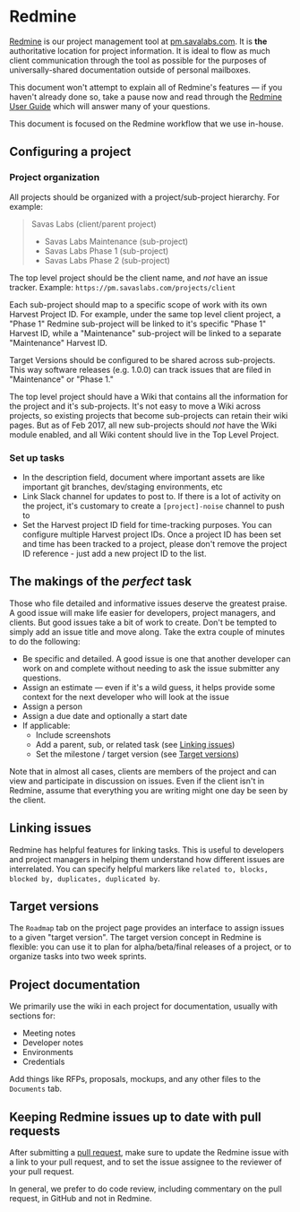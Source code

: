 # Redmine

[Redmine](http://www.redmine.org) is our project management tool at [pm.savalabs.com](https://pm.savaslabs.com). It is **the** authoritative location for project information. It is ideal to flow as much client communication through the tool as possible for the purposes of universally-shared documentation outside of personal mailboxes.

This document won't attempt to explain all of Redmine's features — if you haven't already done so, take a pause now and read through the [Redmine User Guide](http://www.redmine.org/projects/redmine/wiki/Guide) which will answer many of your questions.

This document is focused on the Redmine workflow that we use in-house.

## Configuring a project

### Project organization

All projects should be organized with a project/sub-project hierarchy. For example:

> Savas Labs (client/parent project)
> - Savas Labs Maintenance (sub-project)
> - Savas Labs Phase 1 (sub-project)
> - Savas Labs Phase 2 (sub-project)

The top level project should be the client name, and _not_ have an issue tracker. Example: `https://pm.savaslabs.com/projects/client`

Each sub-project should map to a specific scope of work with its own Harvest Project ID. For example, under the same top level client project, a "Phase 1" Redmine sub-project will be linked to it's specific "Phase 1" Harvest ID, while a "Maintenance" sub-project will be linked to a separate "Maintenance" Harvest ID.

Target Versions should be configured to be shared across sub-projects. This way software releases (e.g. 1.0.0) can track issues that are filed in "Maintenance" or "Phase 1."

The top level project should have a Wiki that contains all the information for the project and it's sub-projects. It's not easy to move a Wiki across projects, so existing projects that become sub-projects can retain their wiki pages. But as of Feb 2017, all new sub-projects should _not_ have the Wiki module enabled, and all Wiki content should live in the Top Level Project.

### Set up tasks

- In the description field, document where important assets are like important git branches, dev/staging environments, etc
- Link Slack channel for updates to post to. If there is a lot of activity on the project, it's customary to create a `[project]-noise` channel to push to
- Set the Harvest project ID field for time-tracking purposes. You can configure multiple Harvest project IDs. Once a project ID has been set and time has been tracked to a project, please don't remove the project ID reference - just add a new project ID to the list.

## The makings of the _perfect_ task

Those who file detailed and informative issues deserve the greatest praise. A good issue will make life easier for developers, project managers, and clients. But good issues take a bit of work to create. Don't be tempted to simply add an issue title and move along. Take the extra couple of minutes to do the following:

- Be specific and detailed. A good issue is one that another developer can work on and complete without needing to ask the issue submitter any questions.
- Assign an estimate — even if it's a wild guess, it helps provide some context for the next developer who will look at the issue
- Assign a person
- Assign a due date and optionally a start date
- If applicable:
  - Include screenshots
  - Add a parent, sub, or related task (see [Linking issues](#linking-issues))
  - Set the milestone / target version (see [Target versions](#target-versions))

Note that in almost all cases, clients are members of the project and can view and participate in discussion on issues. Even if the client isn't in Redmine, assume that everything you are writing might one day be seen by the client.

## Linking issues

Redmine has helpful features for linking tasks. This is useful to developers and project managers in helping them understand how different issues are interrelated. You can specify helpful markers like `related to, blocks, blocked by, duplicates, duplicated by`.

## Target versions

The `Roadmap` tab on the project page provides an interface to assign issues to a given "target version". The target version concept in Redmine is flexible: you can use it to plan for alpha/beta/final releases of a project, or to organize tasks into two week sprints.

## Project documentation

We primarily use the wiki in each project for documentation, usually with sections for:

- Meeting notes
- Developer notes
- Environments
- Credentials

Add things like RFPs, proposals, mockups, and any other files to the `Documents` tab.

## Keeping Redmine issues up to date with pull requests

After submitting a [pull request](/git.html#creating-a-good-pull-request), make sure to update the Redmine issue with a link to your pull request, and to set the issue assignee to the reviewer of your pull request.

In general, we prefer to do code review, including commentary on the pull request, in GitHub and not in Redmine.
